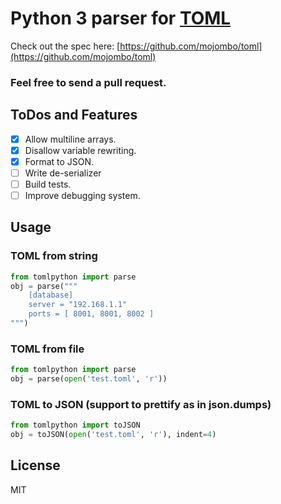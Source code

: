 Python 3 parser for [TOML](https://github.com/mojombo/toml)
=======================

Check out the spec here: [https://github.com/mojombo/toml](https://github.com/mojombo/toml)
### Feel free to send a pull request.

## ToDos and Features
- [x] Allow multiline arrays.
- [x] Disallow variable rewriting.
- [x] Format to JSON.
- [ ] Write de-serializer
- [ ] Build tests.
- [ ] Improve debugging system.

## Usage
### TOML from string
```python
from tomlpython import parse
obj = parse("""
	[database]
	server = "192.168.1.1"
	ports = [ 8001, 8001, 8002 ]
""")
```

### TOML from file
```python
from tomlpython import parse
obj = parse(open('test.toml', 'r'))
```

### TOML to JSON (support to prettify as in json.dumps)
```python
from tomlpython import toJSON
obj = toJSON(open('test.toml', 'r'), indent=4)
```

## License
MIT
